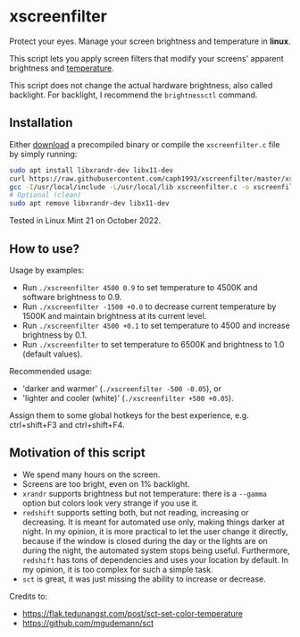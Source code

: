 
# xscreenfilter

Protect your eyes. Manage your screen brightness and temperature in **linux**.

This script lets you apply screen filters that modify your screens' apparent brightness and [temperature](https://en.wikipedia.org/wiki/Color_temperature).

This script does not change the actual hardware brightness, also called backlight. For backlight, I recommend the `brightnessctl` command.


## Installation

Either [download](https://raw.githubusercontent.com/caph1993/xscreenfilter/master/dist/xscreenfilter) a precompiled binary or compile the `xscreenfilter.c` file by simply running:

```sh
sudo apt install libxrandr-dev libx11-dev
curl https://raw.githubusercontent.com/caph1993/xscreenfilter/master/xscreenfilter.c > xscreenfilter.c
gcc -I/usr/local/include -L/usr/local/lib xscreenfilter.c -o xscreenfilter -lXrandr -lX11
# Optional (clean)
sudo apt remove libxrandr-dev libx11-dev
```

Tested in Linux Mint 21 on October 2022.

## How to use?

Usage by examples:

 - Run `./xscreenfilter 4500 0.9` to set temperature to 4500K and software brightness to 0.9.
 - Run `./xscreenfilter -1500 +0.0` to decrease current temperature by 1500K and maintain brightness at its current level.
 - Run `./xscreenfilter 4500 +0.1` to set temperature to 4500 and increase brightness by 0.1.
 - Run `./xscreenfilter` to set temperature to 6500K and brightness to 1.0 (default values).

Recommended usage:

 - 'darker and warmer' (`./xscreenfilter -500 -0.05`), or
 - 'lighter and cooler (white)' (`./xscreenfilter +500 +0.05`).

Assign them to some global hotkeys for the best experience, e.g. ctrl+shift+F3 and ctrl+shift+F4.


## Motivation of this script

 - We spend many hours on the screen.
 - Screens are too bright, even on 1% backlight.
 - `xrandr` supports brightness but not temperature: there is a `--gamma` option but colors look very strange if you use it.
 - `redshift` supports setting both, but not reading, increasing or decreasing. It is meant for automated use only, making things darker at night. In my opinion, it is more practical to let the user change it directly, because if the window is closed during the day or the lights are on during the night, the automated system stops being useful. Furthermore, `redshift` has tons of dependencies and uses your location by default. In my opinion, it is too complex for such a simple task.
 - `sct` is great, it was just missing the ability to increase or decrease.

Credits to:
 - https://flak.tedunangst.com/post/sct-set-color-temperature
 - https://github.com/mgudemann/sct